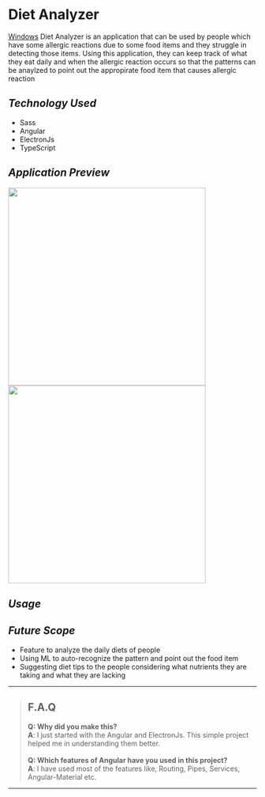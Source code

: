 # Diet Analyzer
[Windows](https://drive.google.com/file/d/1gyhzuyFO7h5PN0ijF7ozJkBLHiaNlc0S/view?usp=sharing)
Diet Analyzer is an application that can be used by people which have some allergic reactions due to some food items and they struggle in detecting those items. Using this application, they can keep track of what they eat daily and when the allergic reaction occurs so that the patterns can be anaylzed to point out the appropirate food item that causes allergic reaction

## _Technology Used_
- Sass
- Angular
- ElectronJs
- TypeScript

## _Application Preview_

<img src="/images/light.jpg" height="400"/>  
<br />
<img src="/images/dark.jpg" height="400"/>

## _Usage_


## _Future Scope_
- Feature to analyze the daily diets of people
- Using ML to auto-recognize the pattern and point out the food item
- Suggesting diet tips to the people considering what nutrients they are taking and what they are lacking  

---
> ## F.A.Q
>__Q: Why did you make this?__\
__A__: I just started with the Angular and ElectronJs. This simple project helped me in understanding them better.\
\
>__Q: Which features of Angular have you used in this project?__\
>__A__: I have used most of the features like, Routing, Pipes, Services, Angular-Material etc.
---
